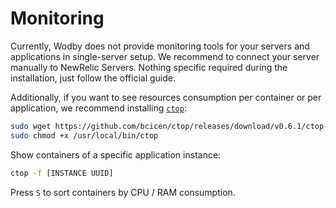 # Monitoring

Currently, Wodby does not provide monitoring tools for your servers and applications in single-server setup. We recommend to connect your server manually to NewRelic Servers. Nothing specific required during the installation, just follow the official guide.

Additionally, if you want to see resources consumption per container or per application, we recommend installing  [`ctop`](https://github.com/bcicen/ctop):

```bash
sudo wget https://github.com/bcicen/ctop/releases/download/v0.6.1/ctop-0.6.1-linux-amd64 -O /usr/local/bin/ctop
sudo chmod +x /usr/local/bin/ctop
```

Show containers of a specific application instance:

```bash
ctop -f [INSTANCE UUID]
``` 

Press `S` to sort containers by CPU / RAM consumption. 
